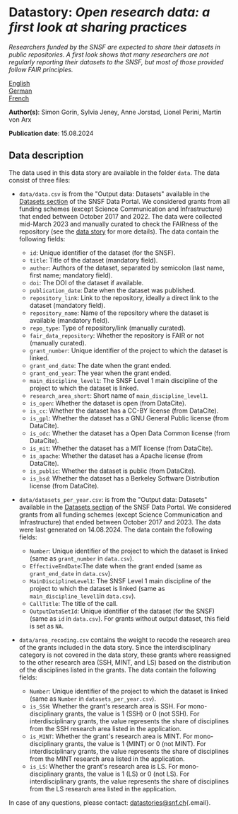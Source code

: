# Datastory: *Open research data: a first look at sharing practices*

*Researchers funded by the SNSF are expected to share their datasets in public repositories. A first look shows that many researchers are not regularly reporting their datasets to the SNSF, but most of those provided follow FAIR principles.*

[English](https://data.snf.ch/stories/open-research-data-2023-en.html)\
[German](https://data.snf.ch/stories/open-research-data-2023-de.html)\
[French](https://data.snf.ch/stories/donnees-ouvertes-2023-fr.html)

**Author(s)**: Simon Gorin, Sylvia Jeney, Anne Jorstad, Lionel Perini, Martin von Arx

**Publication date**: 15.08.2024

## Data description

The data used in this data story are available in the folder `data`. The data consist of three files:

-   `data/data.csv` is from the "Output data: Datasets" available in the [Datasets section](https://data.snf.ch/datasets) of the SNSF Data Portal. We considered grants from all funding schemes (except Science Communication and Infrastructure) that ended between October 2017 and 2022. The data were collected mid-March 2023 and manually curated to check the FAIRness of the repository (see the [data story](https://data.snf.ch/stories/open-research-data-2023-en.html) for more details). The data contain the following fields:

    -   `id`: Unique identifier of the dataset (for the SNSF).
    -   `title`: Title of the dataset (mandatory field).
    -   `author`: Authors of the dataset, separated by semicolon (last name, first name; mandatory field).
    -   `doi`: The DOI of the dataset if available.
    -   `publication_date`: Date when the dataset was published.
    -   `repository_link`: Link to the repository, ideally a direct link to the dataset (mandatory field).
    -   `repository_name`: Name of the repository where the dataset is available (mandatory field).
    -   `repo_type`: Type of repository/link (manually curated).
    -   `fair_data_repository`: Whether the repository is FAIR or not (manually curated).
    -   `grant_number`: Unique identifier of the project to which the dataset is linked.
    -   `grant_end_date`: The date when the grant ended.
    -   `grant_end_year`: The year when the grant ended.
    -   `main_discipline_level1`: The SNSF Level 1 main discipline of the project to which the dataset is linked.
    -   `research_area_short`: Short name of `main_discipline_level1`.
    -   `is_open`: Whether the dataset is open (from DataCite).
    -   `is_cc`: Whether the dataset has a CC-BY license (from DataCite).
    -   `is_gpl`: Whether the dataset has a GNU General Public license (from DataCite).
    -   `is_odc`: Whether the dataset has a Open Data Common license (from DataCite).
    -   `is_mit`: Whether the dataset has a MIT license (from DataCite).
    -   `is_apache`: Whether the dataset has a Apache license (from DataCite).
    -   `is_public`: Whether the dataset is public (from DataCite).
    -   `is_bsd`: Whether the dataset has a Berkeley Software Distribution license (from DataCite).

-   `data/datasets_per_year.csv`: is from the "Output data: Datasets" available in the [Datasets section](https://data.snf.ch/datasets) of the SNSF Data Portal. We considered grants from all funding schemes (except Science Communication and Infrastructure) that ended between October 2017 and 2023. The data were last generated on 14.08.2024. The data contain the following fields:

    -   `Number`: Unique identifier of the project to which the dataset is linked (same as `grant_number` in `data.csv`).
    -   `EffectiveEndDate`:The date when the grant ended (same as `grant_end_date` in `data.csv`).
    -   `MainDisciplineLevel1`: The SNSF Level 1 main discipline of the project to which the dataset is linked (same as `main_discipline_level1`in `data.csv`).
    -   `CallTitle`: The title of the call.
    -   `OutputDataSetId`: Unique identifier of the dataset (for the SNSF) (same as `id` in `data.csv`). For grants without output dataset, this field is set as `NA`.

-   `data/area_recoding.csv` contains the weight to recode the research area of the grants included in the data story. Since the interdisciplinary category is not covered in the data story, these grants where reassigned to the other research area (SSH, MINT, and LS) based on the distribution of the disciplines listed in the grants. The data contain the following fields:

    -   `Number`: Unique identifier of the project to which the dataset is linked (same as `Number` in `datasets_per_year.csv`).
    -   `is_SSH`: Whether the grant's research area is SSH. For mono-disciplinary grants, the value is 1 (SSH) or 0 (not SSH). For interdisciplinary grants, the value represents the share of disciplines from the SSH research area listed in the application.
    -   `is_MINT`: Whether the grant's research area is MINT. For mono-disciplinary grants, the value is 1 (MINT) or 0 (not MINT). For interdisciplinary grants, the value represents the share of disciplines from the MINT research area listed in the application.
    -   `is_LS`: Whether the grant's research area is LS. For mono-disciplinary grants, the value is 1 (LS) or 0 (not LS). For interdisciplinary grants, the value represents the share of disciplines from the LS research area listed in the application.

In case of any questions, please contact: [datastories\@snf.ch](mailto:datastories@snf.ch){.email}.

